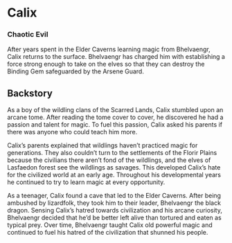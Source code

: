 # Calix
### Chaotic Evil

After years spent in the Elder Caverns learning magic from Bhelvaengr, Calix returns to the surface.
Bhelvaengr has charged him with establishing a force strong enough to take on the elves so that they can destroy the Binding Gem safeguarded by the Arsene Guard.

## Backstory

As a boy of the wildling clans of the Scarred Lands, Calix stumbled upon an arcane tome.
After reading the tome cover to cover, he discovered he had a passion and talent for magic.
To fuel this passion, Calix asked his parents if there was anyone who could teach him more.

Calix’s parents explained that wildlings haven’t practiced magic for generations.
They also couldn’t turn to the settlements of the Florir Plains because the civilians there aren’t fond of the wildlings, and the elves of Lasfaedon forest see the wildlings as savages.
This developed Calix’s hate for the civilized world at an early age.
Throughout his developmental years he continued to try to learn magic at every opportunity.

As a teenager, Calix found a cave that led to the Elder Caverns.
After being ambushed by lizardfolk, they took him to their leader, Bhelvaengr the black dragon.
Sensing Calix’s hatred towards civilization and his arcane curiosity, Bhelvaengr decided that he’d be better left alive than tortured and eaten as typical prey.
Over time, Bhelvaengr taught Calix old powerful magic and continued to fuel his hatred of the civilization that shunned his people.
